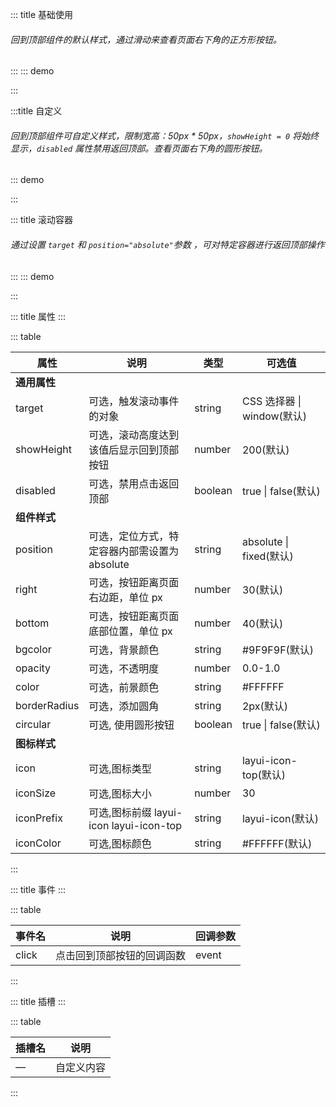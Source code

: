 ::: title 基础使用

###### 回到顶部组件的默认样式，通过滑动来查看页面右下角的正方形按钮。

:::
::: demo

<template>
  <lay-backtop target=".layui-body"></lay-backtop>
</template>

:::

:::title 自定义

###### 回到顶部组件可自定义样式，限制宽高：50px \* 50px，<code>showHeight = 0</code> 将始终显示，<code>disabled</code> 属性禁用返回顶部。查看页面右下角的圆形按钮。

::: demo

<!-- 使用默认插槽自定义组件内容,也可以使用组件提供的样式属性快速定义常用样式，样式属性能满足大多数场景,lay-backtop组件可搭配 lay-tooltip 组件使用-->
<template>
  <!-- 使用默认插槽自定义 -->
  <lay-tooltip content="插槽自定义 backtop " position="left">
    <lay-backtop target=".layui-body" :showHeight="0" :bottom="160" bgcolor="#5FB878" circular disabled>
      <lay-icon type="layui-icon-dialogue" size="30px"></lay-icon>
    </lay-backtop>
  </lay-tooltip>
  <!-- 使用样式属性自定义 -->
  <lay-tooltip content="属性自定义 backtop " position="left">
    <lay-backtop target=".layui-body" :bottom="100" bgcolor="#5FB878" icon="layui-icon-up" circular>
    </lay-backtop>
  </lay-tooltip>  
</template>

<script>
import { ref } from 'vue'
import { layer } from "../../../../src/index.ts"

export default {
  setup() {
    const handlerClick = () => {
      layer.msg("layui-vue", { time: 1000 });
    }
    
    return {
      handlerClick,
    }
  }
}
</script>

:::

::: title 滚动容器

###### 通过设置 <code>target</code> 和 <code>position="absolute"</code>参数 ，可对特定容器进行返回顶部操作

:::
::: demo

<template>
<!-- 需要用一个 div 包裹触发滚动事件的目标元素和 lay-backtop 组件 -->
<div class="scrollContainer" style="width:700px; height:300px;">
  <div id="scrollContent" style="overflow-y:auto; overflow-x:auto; width:700px; height:300px;">
    <p v-for="(n,index) in 50" :key="n" style="height:32px;border-bottom:0.5px solid #5FB878;margin-bottom:10px;line-height:35px">
      {{index + ". &nbsp;layui-vue , 基 于 vue 3.0 的 桌 面 端 组 件 库 , layui 的 另 一 种 呈 现 方 式"}}
    </p>
  </div>
  <lay-backtop target="#scrollContent" :showHeight="100" :bottom="30" position="absolute"></lay-backtop>
</div>
</template>

<script>
</script>

:::

::: title 属性
:::

::: table

| 属性                      | 说明                                          | 类型    | 可选值                     |
| ------------------------- | --------------------------------------------- | ------- | -------------------------- |
| <strong>通用属性</strong> |
| target                    | 可选，触发滚动事件的对象                      | string  | CSS 选择器 \| window(默认) |
| showHeight                | 可选，滚动高度达到该值后显示回到顶部按钮       | number  | 200(默认)                  |
| disabled                  | 可选，禁用点击返回顶部                        | boolean | true \| false(默认)        |
| <strong>组件样式</strong> |
| position                  | 可选，定位方式，特定容器内部需设置为 absolute  | string  | absolute \| fixed(默认)    |
| right                     | 可选，按钮距离页面右边距，单位 px              | number  | 30(默认)                   |
| bottom                    | 可选，按钮距离页面底部位置，单位 px            | number  | 40(默认)                   |
| bgcolor                   | 可选，背景颜色                                | string  | \#9F9F9F(默认)             |
| opacity                   | 可选，不透明度                                | number  | 0.0-1.0                    |
| color                     | 可选，前景颜色                                | string  | #FFFFFF                    |
| borderRadius              | 可选，添加圆角                                | string  | 2px(默认)                  |
| circular                  | 可选, 使用圆形按钮                            | boolean | true \| false(默认)
| <strong>图标样式</strong> |
| icon                      | 可选,图标类型                                 | string  | layui-icon-top(默认)       |
| iconSize                  | 可选,图标大小                                 | number  | 30                         |
| iconPrefix                | 可选,图标前缀 layui-icon layui-icon-top       | string  | layui-icon(默认)           |
| iconColor                 | 可选,图标颜色                                 | string  | #FFFFFF(默认)              |

:::

::: title 事件
:::

::: table

| 事件名 | 说明                       | 回调参数 |
| ------ | -------------------------- | -------- |
| click  | 点击回到顶部按钮的回调函数  | event    |

:::

::: title 插槽
:::

::: table

| 插槽名 | 说明       |
| ------ | ---------- |
| —      | 自定义内容 |

:::
